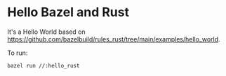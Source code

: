 # Hello Bazel and Rust

It's a Hello World based on https://github.com/bazelbuild/rules_rust/tree/main/examples/hello_world.

To run:

```
bazel run //:hello_rust
```
